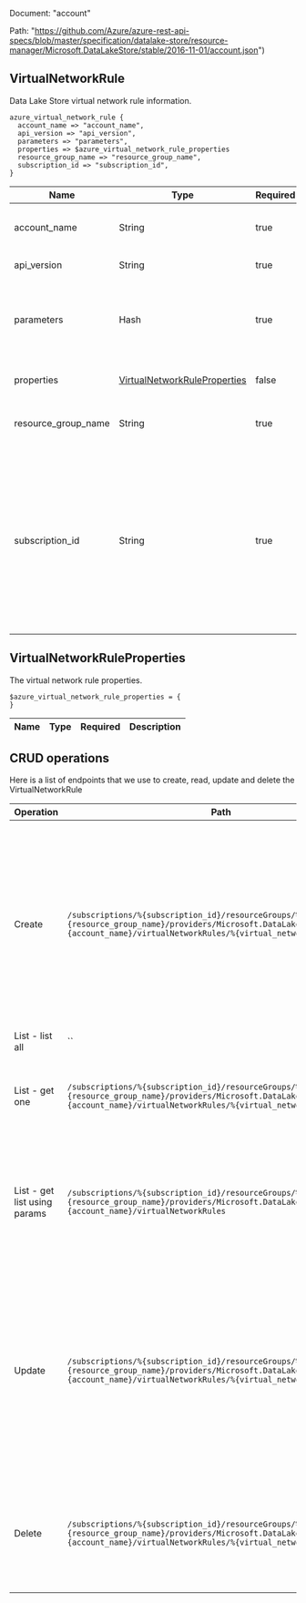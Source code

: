 Document: "account"


Path: "https://github.com/Azure/azure-rest-api-specs/blob/master/specification/datalake-store/resource-manager/Microsoft.DataLakeStore/stable/2016-11-01/account.json")

## VirtualNetworkRule

Data Lake Store virtual network rule information.

```puppet
azure_virtual_network_rule {
  account_name => "account_name",
  api_version => "api_version",
  parameters => "parameters",
  properties => $azure_virtual_network_rule_properties
  resource_group_name => "resource_group_name",
  subscription_id => "subscription_id",
}
```

| Name        | Type           | Required       | Description       |
| ------------- | ------------- | ------------- | ------------- |
|account_name | String | true | The name of the Data Lake Store account. |
|api_version | String | true | Client Api Version. |
|parameters | Hash | true | Parameters supplied to create or update the virtual network rule. |
|properties | [VirtualNetworkRuleProperties](#virtualnetworkruleproperties) | false | The virtual network rule properties. |
|resource_group_name | String | true | The name of the Azure resource group. |
|subscription_id | String | true | Gets subscription credentials which uniquely identify Microsoft Azure subscription. The subscription ID forms part of the URI for every service call. |
        
## VirtualNetworkRuleProperties

The virtual network rule properties.

```puppet
$azure_virtual_network_rule_properties = {
}
```

| Name        | Type           | Required       | Description       |
| ------------- | ------------- | ------------- | ------------- |



## CRUD operations

Here is a list of endpoints that we use to create, read, update and delete the VirtualNetworkRule

| Operation | Path | Verb | Description | OperationID |
| ------------- | ------------- | ------------- | ------------- | ------------- |
|Create|`/subscriptions/%{subscription_id}/resourceGroups/%{resource_group_name}/providers/Microsoft.DataLakeStore/accounts/%{account_name}/virtualNetworkRules/%{virtual_network_rule_name}`|Put|Creates or updates the specified virtual network rule. During update, the virtual network rule with the specified name will be replaced with this new virtual network rule.|VirtualNetworkRules_CreateOrUpdate|
|List - list all|``||||
|List - get one|`/subscriptions/%{subscription_id}/resourceGroups/%{resource_group_name}/providers/Microsoft.DataLakeStore/accounts/%{account_name}/virtualNetworkRules/%{virtual_network_rule_name}`|Get|Gets the specified Data Lake Store virtual network rule.|VirtualNetworkRules_Get|
|List - get list using params|`/subscriptions/%{subscription_id}/resourceGroups/%{resource_group_name}/providers/Microsoft.DataLakeStore/accounts/%{account_name}/virtualNetworkRules`|Get|Lists the Data Lake Store virtual network rules within the specified Data Lake Store account.|VirtualNetworkRules_ListByAccount|
|Update|`/subscriptions/%{subscription_id}/resourceGroups/%{resource_group_name}/providers/Microsoft.DataLakeStore/accounts/%{account_name}/virtualNetworkRules/%{virtual_network_rule_name}`|Put|Creates or updates the specified virtual network rule. During update, the virtual network rule with the specified name will be replaced with this new virtual network rule.|VirtualNetworkRules_CreateOrUpdate|
|Delete|`/subscriptions/%{subscription_id}/resourceGroups/%{resource_group_name}/providers/Microsoft.DataLakeStore/accounts/%{account_name}/virtualNetworkRules/%{virtual_network_rule_name}`|Delete|Deletes the specified virtual network rule from the specified Data Lake Store account.|VirtualNetworkRules_Delete|
